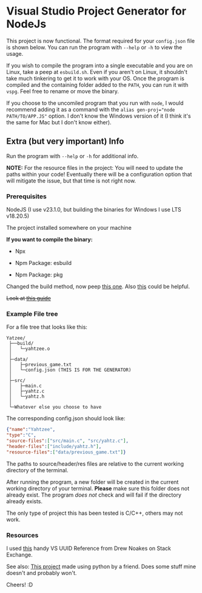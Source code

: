 # Visual Studio Project Generator for NodeJs

This project is now functional. The format required for your `config.json` file is shown below.
You can run the program with `--help` or `-h` to view the usage.

If you wish to compile the program into a single executable and you are on Linux, take a peep at `esbuild.sh`. Even if you aren't on Linux, it shouldn't take much tinkering to get it to work with your OS. Once the program is compiled and the containing folder added to the `PATH`, you can run it with `vspg`. Feel free to rename or move the binary.

If you choose to the uncomiled program that you run with `node`, I would recommend adding it as a command with the `alias gen-proj="node PATH/TO/APP.JS"` option. I don't know the Windows version of it (I think it's the same for Mac but I don't know either).

## Extra (but very important) Info

Run the program with `--help` or `-h` for additional info.

**NOTE:** For the resource files in the project: You will need to update the paths within your code! Eventually there will be a configuration option that will mitigate the issue, but that time is not right now.

### Prerequisites

NodeJS (I use v23.1.0, but building the binaries for Windows I use LTS v18.20.5)

The project installed somewhere on your machine

**If you want to compile the binary:**

- Npx 

- Npm Package: esbuild

- Npm Package: pkg

Changed the build method, now peep [this one](https://dev.to/midnqp/bundling-nodejs-into-single-executable-binary-l3g).
Also [this](https://www.npmjs.com/package/pkg/v/3.0.5) could be helpful.

~~Look at [this guide](https://nodejs.org/api/single-executable-applications.html)~~

### Example File tree

For a file tree that looks like this:

```plain
Yatzee/
 ├──build/
 │   └─yahtzee.o
 │
 ├─data/
 │   ├─previous_game.txt
 │   └─config.json (THIS IS FOR THE GENERATOR)
 │
 ├─src/
 │   ├─main.c
 │   ├─yahtz.c
 │   └─yahtz.h
 │
 └─Whatever else you choose to have
```

The corresponding config.json should look like:

```json
{"name":"Yahtzee",
"type":"C",
"source-files":["src/main.c", "src/yahtz.c"],
"header-files":["include/yahtz.h"],
"resource-files":["data/previous_game.txt"]}
```

The paths to source/header/res files are relative to the current working directory of the terminal.

After running the program, a new folder will be created in the current working directory of your terminal. **Please** make sure this folder does not already exist. The program *does not* check and will fail if the directory already exists.

The only type of project this has been tested is C/C++, others may not work.

### Resources

I used [this](https://stackoverflow.com/questions/10802198/visual-studio-project-type-guids) handy VS UUID Reference from Drew Noakes on Stack Exchange.

See also: [This project](https://github.com/TheTerrarian03/VisualStudioTools) made using python by a friend.
Does some stuff mine doesn't and probably won't.

Cheers! :D
